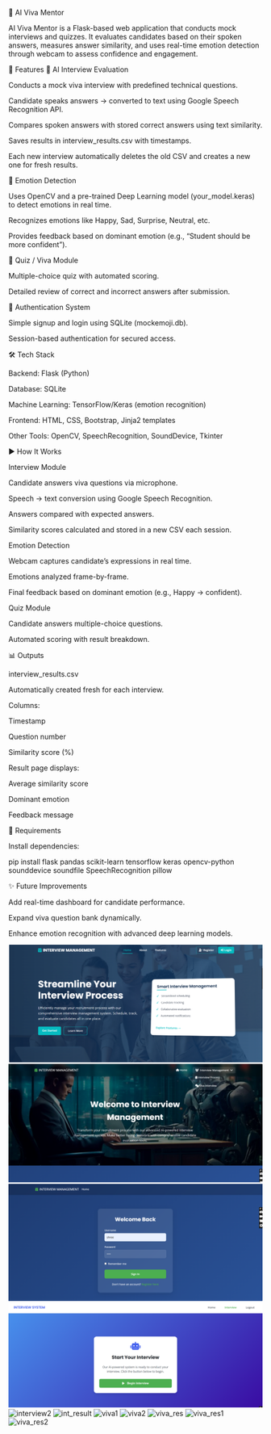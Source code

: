 🎤 AI Viva Mentor

AI Viva Mentor is a Flask-based web application that conducts mock interviews and quizzes. It evaluates candidates based on their spoken answers, measures answer similarity, and uses real-time emotion detection through webcam to assess confidence and engagement.

📖 Features
🔹 AI Interview Evaluation

Conducts a mock viva interview with predefined technical questions.

Candidate speaks answers → converted to text using Google Speech Recognition API.

Compares spoken answers with stored correct answers using text similarity.

Saves results in interview_results.csv with timestamps.

Each new interview automatically deletes the old CSV and creates a new one for fresh results.

🔹 Emotion Detection

Uses OpenCV and a pre-trained Deep Learning model (your_model.keras) to detect emotions in real time.

Recognizes emotions like Happy, Sad, Surprise, Neutral, etc.

Provides feedback based on dominant emotion (e.g., “Student should be more confident”).

🔹 Quiz / Viva Module

Multiple-choice quiz with automated scoring.

Detailed review of correct and incorrect answers after submission.

🔹 Authentication System

Simple signup and login using SQLite (mockemoji.db).

Session-based authentication for secured access.

🛠️ Tech Stack

Backend: Flask (Python)

Database: SQLite

Machine Learning: TensorFlow/Keras (emotion recognition)

Frontend: HTML, CSS, Bootstrap, Jinja2 templates

Other Tools: OpenCV, SpeechRecognition, SoundDevice, Tkinter

▶️ How It Works

Interview Module

Candidate answers viva questions via microphone.

Speech → text conversion using Google Speech Recognition.

Answers compared with expected answers.

Similarity scores calculated and stored in a new CSV each session.

Emotion Detection

Webcam captures candidate’s expressions in real time.

Emotions analyzed frame-by-frame.

Final feedback based on dominant emotion (e.g., Happy → confident).

Quiz Module

Candidate answers multiple-choice questions.

Automated scoring with result breakdown.

📊 Outputs

interview_results.csv

Automatically created fresh for each interview.

Columns:

Timestamp

Question number

Similarity score (%)

Result page displays:

Average similarity score

Dominant emotion

Feedback message

📌 Requirements

Install dependencies:

pip install flask pandas scikit-learn tensorflow keras opencv-python sounddevice soundfile SpeechRecognition pillow

✨ Future Improvements

Add real-time dashboard for candidate performance.

Expand viva question bank dynamically.

Enhance emotion recognition with advanced deep learning models.


![home1](https://github.com/latha-shree/AI-Viva-Mentor/blob/main/home1.png)
![home2](https://github.com/latha-shree/AI-Viva-Mentor/blob/main/home2.png)
![login](https://github.com/latha-shree/AI-Viva-Mentor/blob/main/login.png)
![interview1](https://github.com/latha-shree/AI-Viva-Mentor/blob/main/interview1.png)
![interview2]()
![int_result]()
![viva1]()
![viva2]()
![viva_res]()
![viva_res1]()
![viva_res2]()
